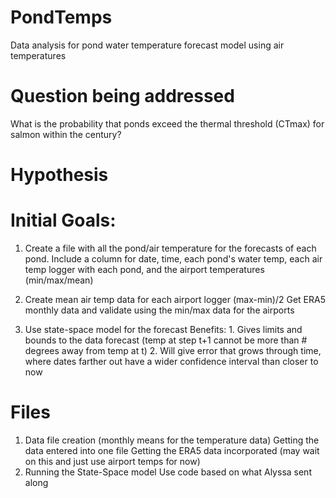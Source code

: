 # PondTemps
Data analysis for pond water temperature forecast model using air temperatures

# Question being addressed
What is the probability that ponds exceed the thermal threshold (CTmax) for salmon within the century?

# Hypothesis


# Initial Goals:
  1. Create a file with all the pond/air temperature for the forecasts of each pond.
     Include a column for date, time, each pond's water temp, each air temp logger with each pond, and the airport temperatures (min/max/mean)
    
  2. Create mean air temp data for each airport logger (max-min)/2
     Get ERA5 monthly data and validate using the min/max data for the airports
     
  3. Use state-space model for the forecast
     Benefits: 1. Gives limits and bounds to the data forecast (temp at step t+1 cannot be more than # degrees away from temp at t)
               2. Will give error that grows through time, where dates farther out have a wider confidence interval than closer to now


# Files
  1. Data file creation (monthly means for the temperature data)
     Getting the data entered into one file
     Getting the ERA5 data incorporated (may wait on this and just use airport temps for now)
  2. Running the State-Space model
     Use code based on what Alyssa sent along
